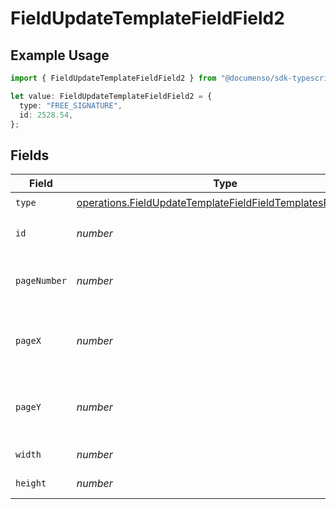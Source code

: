 # FieldUpdateTemplateFieldField2

## Example Usage

```typescript
import { FieldUpdateTemplateFieldField2 } from "@documenso/sdk-typescript/models/operations";

let value: FieldUpdateTemplateFieldField2 = {
  type: "FREE_SIGNATURE",
  id: 2528.54,
};
```

## Fields

| Field                                                                                                                                      | Type                                                                                                                                       | Required                                                                                                                                   | Description                                                                                                                                |
| ------------------------------------------------------------------------------------------------------------------------------------------ | ------------------------------------------------------------------------------------------------------------------------------------------ | ------------------------------------------------------------------------------------------------------------------------------------------ | ------------------------------------------------------------------------------------------------------------------------------------------ |
| `type`                                                                                                                                     | [operations.FieldUpdateTemplateFieldFieldTemplatesFieldsType](../../models/operations/fieldupdatetemplatefieldfieldtemplatesfieldstype.md) | :heavy_check_mark:                                                                                                                         | N/A                                                                                                                                        |
| `id`                                                                                                                                       | *number*                                                                                                                                   | :heavy_check_mark:                                                                                                                         | The ID of the field to update.                                                                                                             |
| `pageNumber`                                                                                                                               | *number*                                                                                                                                   | :heavy_minus_sign:                                                                                                                         | The page number the field will be on.                                                                                                      |
| `pageX`                                                                                                                                    | *number*                                                                                                                                   | :heavy_minus_sign:                                                                                                                         | The X coordinate of where the field will be placed.                                                                                        |
| `pageY`                                                                                                                                    | *number*                                                                                                                                   | :heavy_minus_sign:                                                                                                                         | The Y coordinate of where the field will be placed.                                                                                        |
| `width`                                                                                                                                    | *number*                                                                                                                                   | :heavy_minus_sign:                                                                                                                         | The width of the field.                                                                                                                    |
| `height`                                                                                                                                   | *number*                                                                                                                                   | :heavy_minus_sign:                                                                                                                         | The height of the field.                                                                                                                   |